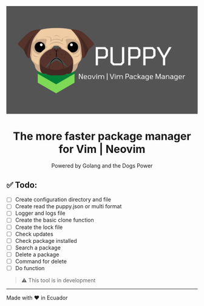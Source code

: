 <div align="center">
  <p>
    <img src="./docs/puppy_logo.png">
  </p>
  <h1>The more faster package manager for Vim | Neovim</h1>
  <p>Powered by Golang and the Dogs Power</p>
</div>

## ✅ Todo:

- [ ] Create configuration directory and file 
- [ ] Create read the puppy.json or multi format
- [ ] Logger and logs file 
- [ ] Create the basic clone function 
- [ ] Create the lock file 
- [ ] Check updates 
- [ ] Check package installed 
- [ ] Search a package 
- [ ] Delete a package 
- [ ] Command for delete 
- [ ] Do function 

> ⚠️ This tool is in development

---

Made with ❤ in Ecuador

